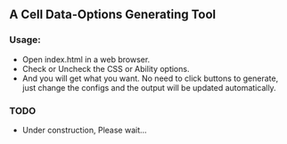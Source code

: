 
## A Cell Data-Options Generating Tool

### Usage:

* Open index.html in a web browser.
* Check or Uncheck the CSS or Ability options.
* And you will get what you want. No need to click buttons to generate, just change the configs and the output will be updated automatically.

### TODO

- Under construction, Please wait...